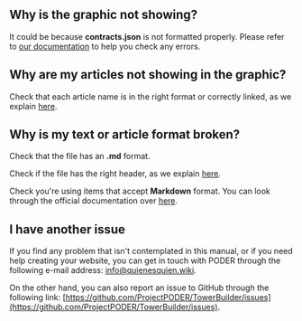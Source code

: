 ## Why is the graphic not showing?

It could be because **contracts.json** is not formatted properly. Please refer to [our documentation](https://towerbuilder.readthedocs.io/en/latest/C1/Seccion3.html#contracting-data) to help you check any errors.

## Why are my articles not showing in the graphic?

Check that each article name is in the right format or correctly linked, as we explain [here](https://towerbuilder.readthedocs.io/en/latest/C1/Seccion4.html#articles).

## Why is my text or article format broken?

Check that the file has an **.md** format.

Check if the file has the right header, as we explain [here](https://towerbuilder.readthedocs.io/en/latest/C1/Seccion4.html#add-an-item-to-menu).

Check you're using items that accept **Markdown** format. You can look through the official documentation over [here](https://guides.github.com/features/mastering-markdown/).

## I have another issue

If you find any problem that isn't contemplated in this manual, or if you need help creating your website, you can get in touch with PODER through the following e-mail address: info@quienesquien.wiki.

On the other hand, you can also report an issue to GitHub through the following link: [https://github.com/ProjectPODER/TowerBuilder/issues](https://github.com/ProjectPODER/TowerBuilder/issues).
